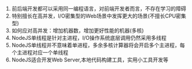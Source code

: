 1. 前后端开发都可以采用同一编程语言，对前端开发者而言，不存在学习的障碍
2. 特别擅长在高并发，I/O密集型的Web场景中发挥更大的场景(不擅长CPU密集型)
3. 如何应对高并发：增加机器数，增加更好性能的机器(多核)
4. NodeJS单线程是针对主进程，I/O操作系统底层调用仍然采用多线程
5. NodeJS单线程并不意味着单进程，多余多核计算器将会开启多个主进程，每个主进程对应一个单线程
6. NodeJS适合开发Web Server,本地代码构建工具，实用小工具开发等
